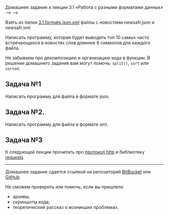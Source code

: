 Домашнее задание к лекции 3.1 «Работа с разными форматами данных» --> -->

Взять из папки [3.1.formats.json.xml](https://github.com/netology-code/py-homework-basic-files/tree/master/3.1.formats.json.xml) файлы с новостями newsafr.json и newsafr.xml

Написать программу, которая будет выводить топ 10 самых часто встречающихся в новостях слов длиннее 6 символов для каждого файла.

Не забываем про декомпозицию и организацию кода в функции. В решении домашнего задания вам могут помочь: `split()`, `sort` или `sorted`.

## Задача №1
Написать программу для файла в формате json.

## Задача №2.
Написать программу для файла в формате xml.

## Задача №3
К следующей лекции прочитать про [протокол http](https://ru.wikipedia.org/wiki/HTTP) и библиотеку [requests](https://khashtamov.com/ru/python-requests/)

---
Домашнее задание сдается ссылкой на репозиторий [BitBucket](https://bitbucket.org/) или [GitHub](https://github.com/)

Не сможем проверить или помочь, если вы пришлете:
* архивы;
* скриншоты кода;
* теоретический рассказ о возникших проблемах.